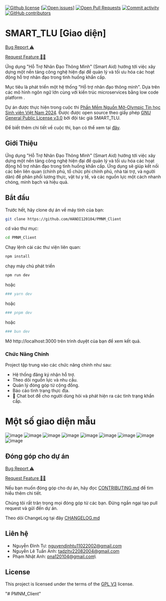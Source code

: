 [![Github license](https://img.shields.io/github/license/HANOI120104/PMNM_Client 'Github license')](https://github.com/HANOI120104/PMNM_Client/blob/main/LICENSE)
[[![Open issues](https://img.shields.io/github/issues/HANOI120104/PMNM_Client 'Open issues')](https://github.com/HANOI120104/PMNM_Client/issues)]
[![Open Pull Requests](https://img.shields.io/github/issues-pr/HANOI120104/PMNM_Client 'Open Pull Requests')](https://github.com/HANOI120104/PMNM_Client/pulls)
[![Commit activity](https://img.shields.io/github/commit-activity/m/HANOI120104/PMNM_Client 'Commit activity')](https://github.com/HANOI120104/PMNM_Client/graphs/commit-activity)
[![GitHub contributors](https://img.shields.io/github/contributors/HANOI120104/PMNM_Client 'Github contributors')](https://github.com/HANOI120104/PMNM_Client/graphs/contributors)

# SMART_TLU [Giao diện]

<a href="https://github.com/HANOI120104/PMNM_Client/issues/new?assignees=&labels=&projects=&template=bug_report.md&title=%F0%9F%90%9B+Bug+Report%3A+">Bug Report ⚠️
</a>

<a href="https://github.com/HANOI120104/PMNM_Client/issues/new?assignees=&labels=&projects=&template=feature_request.md&title=RequestFeature:">Request Feature 👩‍💻</a>

Ứng dụng "Hỗ Trợ Nhân Đạo Thông Minh" (Smart Aid) hướng tới việc xây dựng một nền tảng công nghệ hiện đại để quản lý và tối ưu hóa các hoạt động hỗ trợ nhân đạo trong tình huống khẩn cấp.

Mục tiêu là phát triển một hệ thống "Hỗ trợ nhân đạo thông minh". Dựa trên các mô hình ngôn ngữ lớn cùng với kiến trúc microservices bằng low code platform .

Dự án được thực hiện trong cuộc thi [Phần Mềm Nguồn Mở-Olympic Tin học Sinh viên Việt Nam 2024](https://www.olp.vn/procon-pmmn/ph%E1%BA%A7n-m%E1%BB%81m-ngu%E1%BB%93n-m%E1%BB%9F). Được được open source theo giấy phép [GNU General Public License v3.0](https://www.gnu.org/licenses/gpl-3.0.en.html) bởi đội tác giả SMART_TLU.

Để biết thêm chi tiết về cuộc thi, bạn có thể xem tại [đây](https://vfossa.vn/tin-tuc/cong-bo-de-thi-noi-dung-phan-mem-nguon-mo-olympic-tin-hoc-sinh-vien-viet-nam-2024-727.html).



## Giới Thiệu

Ứng dụng "Hỗ Trợ Nhân Đạo Thông Minh" (Smart Aid) hướng tới việc xây dựng một nền tảng công nghệ hiện đại để quản lý và tối ưu hóa các hoạt động hỗ trợ nhân đạo trong tình huống khẩn cấp. Ứng dụng sẽ giúp kết nối các bên liên quan (chính phủ, tổ chức phi chính phủ, nhà tài trợ, và người dân) để phân phối lương thực, vật tư y tế, và các nguồn lực một cách nhanh chóng, minh bạch và hiệu quả.


## Bắt đầu
Trước hết, hãy clone dự án về máy tính của bạn:

```bash
git clone https://github.com/HANOI120104/PMNM_Client
```

cd vào thư mục:
```bash
cd PMNM_Client
```
Chạy lệnh cài các thư viện liên quan:
```bash
npm install
```
chạy máy chủ phát triển

```bash
npm run dev
```
hoặc
```bash
### yarn dev
```
hoặc
```bash
### pnpm dev
```
hoặc
```bash
### bun dev
```
Mở http://localhost:3000 trên trình duyệt của bạn để xem kết quả.

### Chức Năng Chính

Project tập trung vào các chức năng chính như sau:

-   Hệ thống đăng ký nhận hỗ trợ.
-   Theo dõi nguồn lực và nhu cầu.
-   Quản lý đóng góp từ cộng đồng.
-   Báo cáo tình trạng thực địa.
-   🤖 Chat bot để cho người dùng hỏi và phát hiện ra các tình trạng khẩn cấp.

# Một số giao diện mẫu
![image](https://github.com/user-attachments/assets/83813c57-0248-433a-b666-be80fc806999)
![image](https://github.com/user-attachments/assets/d31f5c9e-2fac-4f79-9dda-9fd78f6d7349)
![image](https://github.com/user-attachments/assets/37fe531e-c279-4ee1-ac5f-4e01068d0422)
![image](https://github.com/user-attachments/assets/e9681b89-5356-487d-84fd-b9abed23887a)
![image](https://github.com/user-attachments/assets/5704cad7-55c0-429f-8b1b-8cf5fa27fbf8)
![image](https://github.com/user-attachments/assets/14d369d8-9f9f-4564-8b4c-18f5c39ebfad)
![image](https://github.com/user-attachments/assets/bad849fb-c259-44ff-a003-b44c9bead8f2)
![image](https://github.com/user-attachments/assets/acc84b3e-3a06-4857-b7ce-1c62221645aa)
![image](https://github.com/user-attachments/assets/ebd22c23-d8c2-430d-9b4b-c4726e1fd21f)

## Đóng góp cho dự án

<a href="https://github.com/HANOI120104/PMNM_Client/issues/new?assignees=&labels=&projects=&template=bug_report.md&title=%F0%9F%90%9B+Bug+Report%3A+">Bug Report ⚠️
</a>

<a href="https://github.com/HANOI120104/PMNM_Client/issues/new?assignees=&labels=&projects=&template=feature_request.md&title=RequestFeature:">Request Feature 👩‍💻</a>

Nếu bạn muốn đóng góp cho dự án, hãy đọc [CONTRIBUTING.md](.github/CONTRIBUTING.md) để tìm hiểu thêm chi tiết.

Chúng tôi rất trân trọng mọi đóng góp từ các bạn. Đừng ngần ngại tạo pull request và gửi đến dự án.

Theo dõi ChangeLog tại đây [CHANGELOG.md](.github/CHANGELOG.md)
## Liên hệ
-   Nguyễn Đình Tư: nguyendinhtu11022002@gmail.com
-   Nguyễn Lê Tuấn Anh: tadzltv22082004@gmail.com
-   Phạm Nhật Anh: pna120104@gmail.com\

## License
This project is licensed under the terms of the [GPL V3](LICENSE) license.









"# PMNM_Client"




